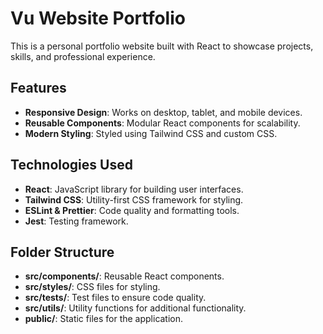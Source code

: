 # Vu Website Portfolio

This is a personal portfolio website built with React to showcase projects, skills, and professional experience.

## Features
- **Responsive Design**: Works on desktop, tablet, and mobile devices.
- **Reusable Components**: Modular React components for scalability.
- **Modern Styling**: Styled using Tailwind CSS and custom CSS.

## Technologies Used
- **React**: JavaScript library for building user interfaces.
- **Tailwind CSS**: Utility-first CSS framework for styling.
- **ESLint & Prettier**: Code quality and formatting tools.
- **Jest**: Testing framework.

## Folder Structure
- **src/components/**: Reusable React components.
- **src/styles/**: CSS files for styling.
- **src/tests/**: Test files to ensure code quality.
- **src/utils/**: Utility functions for additional functionality.
- **public/**: Static files for the application.
